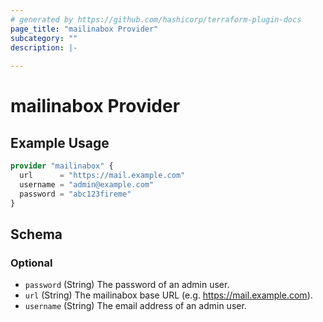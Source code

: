```yaml
---
# generated by https://github.com/hashicorp/terraform-plugin-docs
page_title: "mailinabox Provider"
subcategory: ""
description: |-
  
---
```


# mailinabox Provider



## Example Usage

```terraform
provider "mailinabox" {
  url      = "https://mail.example.com"
  username = "admin@example.com"
  password = "abc123fireme"
}
```

<!-- schema generated by tfplugindocs -->
## Schema

### Optional

- `password` (String) The password of an admin user.
- `url` (String) The mailinabox base URL (e.g. https://mail.example.com).
- `username` (String) The email address of an admin user.
